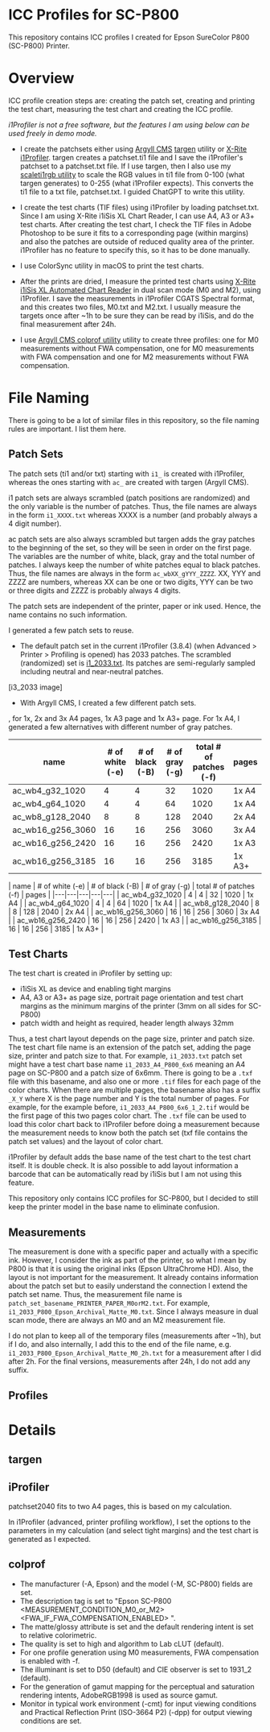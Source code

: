 # ICC Profiles for SC-P800

This repository contains ICC profiles I created for Epson SureColor P800 (SC-P800) Printer.

# Overview

ICC profile creation steps are: creating the patch set, creating and printing the test chart, measuring the test chart and creating the ICC profile.

*i1Profiler is not a free software, but the features I am using below can be used freely in demo mode.*

- I create the patchsets either using [Argyll CMS](https://www.argyllcms.com/) [targen](https://www.argyllcms.com/doc/targen.html) utility or [X-Rite i1Profiler](https://www.xrite.com/categories/formulation-and-quality-assurance-software/i1profiler). targen creates a patchset.ti1 file and I save the i1Profiler's patchset to a patchset.txt file. If I use targen, then I also use my [scaleti1rgb utility](scaleti1rgb.py) to scale the RGB values in ti1 file from 0-100 (what targen generates) to 0-255 (what i1Profiler expects). This converts the ti1 file to a txt file, patchset.txt. I guided ChatGPT to write this utility.

- I create the test charts (TIF files) using i1Profiler by loading patchset.txt. Since I am using X-Rite i1iSis XL Chart Reader, I can use A4, A3 or A3+ test charts. After creating the test chart, I check the TIF files in Adobe Photoshop to be sure it fits to a corresponding page (within margins) and also the patches are outside of reduced quality area of the printer. i1Profiler has no feature to specify this, so it has to be done manually.

- I use ColorSync utility in macOS to print the test charts.

- After the prints are dried, I measure the printed test charts using [X-Rite i1iSis XL Automated Chart Reader](https://xritephoto.com/documents/literature/en/L11-213_iSis_Brochure_en.pdf) in dual scan mode (M0 and M2), using i1Profiler. I save the measurements in i1Profiler CGATS Spectral format, and this creates two files, M0.txt and M2.txt. I usually measure the targets once after ~1h to be sure they can be read by i1iSis, and do the final measurement after 24h.

- I use [Argyll CMS colprof utility](https://www.argyllcms.com/) utility to create three profiles: one for M0 measurements without FWA compensation, one for M0 measurements with FWA compensation and one for M2 measurements without FWA compensation.

# File Naming

There is going to be a lot of similar files in this repository, so the file naming rules are important. I list them here.

## Patch Sets

The patch sets (ti1 and/or txt) starting with `i1_` is created with i1Profiler, whereas the ones starting with `ac_` are created with targen (Argyll CMS). 

i1 patch sets are always scrambled (patch positions are randomized) and the only variable is the number of patches. Thus, the file names are always in the form `i1_XXXX.txt` whereas XXXX is a number (and probably always a 4 digit number).

ac patch sets are also always scrambled but targen adds the gray patches to the beginning of the set, so they will be seen in order on the first page. The variables are the number of white, black, gray and the total number of patches. I always keep the number of white patches equal to black patches. Thus, the file names are always in the form `ac_wbXX_gYYY_ZZZZ`. XX, YYY and ZZZZ are numbers, whereas XX can be one or two digits, YYY can be two or three digits and ZZZZ is probably always 4 digits.

The patch sets are independent of the printer, paper or ink used. Hence, the name contains no such information.

I generated a few patch sets to reuse. 

- The default patch set in the current i1Profiler (3.8.4) (when Advanced > Printer > Profiling is opened) has 2033 patches. The scrambled (randomized) set is [i1_2033.txt](). Its patches are semi-regularly sampled including neutral and near-neutral patches.

[i3_2033 image]

- With Argyll CMS, I created a few different patch sets.

, for 1x, 2x and 3x A4 pages, 1x A3 page and 1x A3+ page. For 1x A4, I generated a few alternatives with different number of gray patches.

| name | # of white (-e) | # of black (-B) | # of gray (-g) | total # of patches (-f) | pages |
| ---- | --------------- | --------------- | -------------- | ----------------------- | ----- |
| ac_wb4_g32_1020   |  4 |  4 |  32 | 1020 | 1x A4 |
| ac_wb4_g64_1020   |  4 |  4 |  64 | 1020 | 1x A4 |
| ac_wb8_g128_2040  |  8 |  8 | 128 | 2040 | 2x A4 |
| ac_wb16_g256_3060 | 16 | 16 | 256 | 3060 | 3x A4 |
| ac_wb16_g256_2420 | 16 | 16 | 256 | 2420 | 1x A3 |
| ac_wb16_g256_3185 | 16 | 16 | 256 | 3185 | 1x A3+ |


| name | # of white (-e) | # of black (-B) | # of gray (-g) | total # of patches (-f) | pages |
|---|---|---|---|---|
| ac_wb4_g32_1020   |  4 |  4 |  32 | 1020 | 1x A4 |
| ac_wb4_g64_1020   |  4 |  4 |  64 | 1020 | 1x A4 |
| ac_wb8_g128_2040  |  8 |  8 | 128 | 2040 | 2x A4 |
| ac_wb16_g256_3060 | 16 | 16 | 256 | 3060 | 3x A4 |
| ac_wb16_g256_2420 | 16 | 16 | 256 | 2420 | 1x A3 |
| ac_wb16_g256_3185 | 16 | 16 | 256 | 3185 | 1x A3+ |

## Test Charts

The test chart is created in iProfiler by setting up:

- i1iSis XL as device and enabling tight margins
- A4, A3 or A3+ as page size, portrait page orientation and test chart margins as the minimum margins of the printer (3mm on all sides for SC-P800)
- patch width and height as required, header length always 32mm

Thus, a test chart layout depends on the page size, printer and patch size. The test chart file name is an extension of the patch set, adding the page size, printer and patch size to that. For example, `i1_2033.txt` patch set might have a test chart base name `i1_2033_A4_P800_6x6` meaning an A4 page on SC-P800 and a patch size of 6x6mm. There is going to be a `.txf` file with this basename, and also one or more `.tif` files for each page of the color charts. When there are multiple pages, the basename also has a suffix `_X_Y` where X is the page number and Y is the total number of pages. For example, for the example before, `i1_2033_A4_P800_6x6_1_2.tif` would be the first page of this two pages color chart. The `.txf` file can be used to load this color chart back to i1Profiler before doing a measurement because the measurement needs to know both the patch set (txf file contains the patch set values) and the layout of color chart.

i1Profiler by default adds the base name of the test chart to the test chart itself. It is double check. It is also possible to add layout information a barcode that can be automatically read by i1iSis but I am not using this feature.

This repository only contains ICC profiles for SC-P800, but I decided to still keep the printer model in the base name to eliminate confusion.

## Measurements

The measurement is done with a specific paper and actually with a specific ink. However, I consider the ink as part of the printer, so what I mean by P800 is that it is using the original inks (Epson UltraChrome HD). Also, the layout is not important for the measurement. It already contains information about the patch set but to easily understand the connection I extend the patch set name. Thus, the measurement file name is `patch_set_basename_PRINTER_PAPER_M0orM2.txt`. For example, `i1_2033_P800_Epson_Archival_Matte_M0.txt`. Since I always measure in dual scan mode, there are always an M0 and an M2 measurement file.

I do not plan to keep all of the temporary files (measurements after ~1h), but if I do, and also internally, I add this to the end of the file name, e.g. `i1_2033_P800_Epson_Archival_Matte_M0_2h.txt` for a measurement after I did after 2h. For the final versions, measurements after 24h, I do not add any suffix.

## Profiles

# Details

## targen



## iProfiler

patchset2040 fits to two A4 pages, this is based on my calculation.

In i1Profiler (advanced, printer profiling workflow), I set the options to the parameters in my calculation (and select tight margins) and the test chart is generated as I expected.

## colprof

- The manufacturer (-A, Epson) and the model (-M, SC-P800) fields are set.
- The description tag is set to "Epson SC-P800 <MEASUREMENT_CONDITION_M0_or_M2> <FWA_IF_FWA_COMPENSATION_ENABLED> <PAPER>".
- The matte/glossy attribute is set and the default rendering intent is set to relative colorimetric.
- The quality is set to high and algorithm to Lab cLUT (default).
- For one profile generation using M0 measurements, FWA compensation is enabled with -f.
- The illuminant is set to D50 (default) and CIE observer is set to 1931_2 (default).
- For the generation of gamut mapping for the perceptual and saturation rendering intents, AdobeRGB1998 is used as source gamut.
- Monitor in typical work environment (-cmt) for input viewing conditions and Practical Reflection Print (ISO-3664 P2) (-dpp) for output viewing conditions are set.
